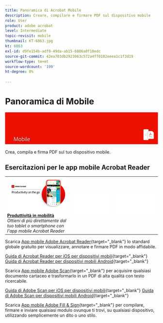 ```yaml
---
title: Panoramica di Acrobat Mobile
description: Creare, compilare e firmare PDF sul dispositivo mobile
role: User
product: adobe acrobat
level: Intermediate
topic-revisit: mobile
thumbnail: KT-6863.jpg
kt: 6863
exl-id: d9fe154b-adf9-49da-ab15-6806a0f10edc
source-git-commit: 42ea703db2923063c572a4ff0102eeea1c1f3d19
workflow-type: tm+mt
source-wordcount: '199'
ht-degree: 0%

---
```


# Panoramica di Mobile

![Immagine di Acrobat Mobile](../assets/Hero-Mobile.png)

Crea, compila e firma PDF sul tuo dispositivo mobile.

## Esercitazioni per le app mobile Acrobat Reader

<table style="table-layout:fixed">
<tr>
  <td>
    <a href="../getting-started/productivity.md">
      <img alt="Produttività in mobilità" src="../assets/Productivity_1280.png" />
    </a>
    <div>
     <a href="../getting-started/productivity.md"><strong>Produttività in mobilità</strong></a>
    </div>
    <em>Ottieni di più direttamente dal tuo tablet o smartphone con l'app mobile Acrobat Reader</em>
    <br>
  </td>
  <td>
   <img alt="Spaziatore" src="../assets/Whitespacer.png" />
    <div>
    <br>
  </td>
  <td>
   <img alt="Spaziatore" src="../assets/Whitespacer.png" />
    <div>
    <br>
  </td>
</tr>
</table>

Scarica [App mobile Adobe Acrobat Reader](https://www.adobe.com/acrobat/mobile/acrobat-reader.html){target=&quot;_blank&quot;} lo standard globale gratuito per visualizzare, annotare e firmare PDF in modo affidabile.

[Guida di Acrobat Reader per iOS per dispositivi mobili](https://www.adobe.com/devnet-docs/acrobat/ios/en/){target=&quot;_blank&quot;}
[Guida di Acrobat Reader per dispositivi mobili Android](https://www.adobe.com/devnet-docs/acrobat/android/en/){target=&quot;_blank&quot;}

Scarica [App mobile Adobe Scan](https://www.adobe.com/acrobat/mobile/scanner-app.html){target=&quot;_blank&quot;} per acquisire qualsiasi documento cartaceo e trasformarlo in un PDF di alta qualità con testo ricercabile.

[Guida di Adobe Scan per iOS per dispositivi mobili](https://www.adobe.com/devnet-docs/adobescan/ios/en/){target=&quot;_blank&quot;}
[Guida di Adobe Scan per dispositivi mobili Android](https://www.adobe.com/devnet-docs/adobescan/android/en/){target=&quot;_blank&quot;}

Scarica [App mobile Adobe Fill &amp; Sign](https://www.adobe.com/acrobat/mobile/fill-sign-pdfs.html){target=&quot;_blank&quot;} per compilare, firmare e inviare qualsiasi modulo ovunque ti trovi, su qualsiasi dispositivo, utilizzando semplicemente un dito o uno stilo.
